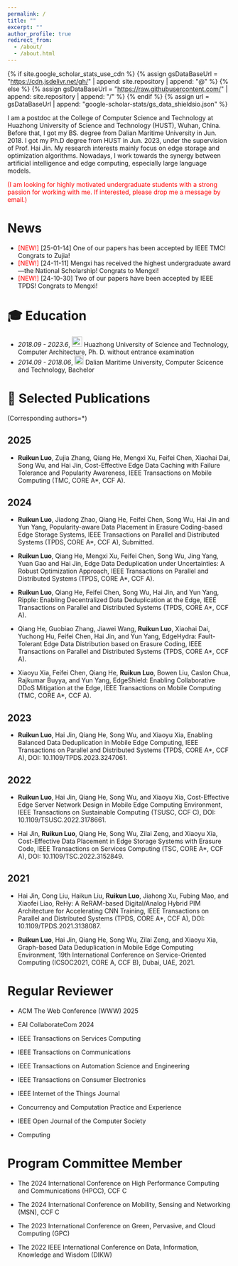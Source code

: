 ```yaml
---
permalink: /
title: ""
excerpt: ""
author_profile: true
redirect_from: 
  - /about/
  - /about.html
---
```


{% if site.google_scholar_stats_use_cdn %}
{% assign gsDataBaseUrl = "https://cdn.jsdelivr.net/gh/" | append: site.repository | append: "@" %}
{% else %}
{% assign gsDataBaseUrl = "https://raw.githubusercontent.com/" | append: site.repository | append: "/" %}
{% endif %}
{% assign url = gsDataBaseUrl | append: "google-scholar-stats/gs_data_shieldsio.json" %}

<span class='anchor' id='about-me'></span>

I am a postdoc at the College of Computer Science and Technology at Huazhong University of Science and Technology (HUST), Wuhan, China. Before that, I got my BS. degree from Dalian Maritime University in Jun. 2018. I got my Ph.D degree from HUST in Jun. 2023, under the supervision of Prof. Hai Jin. My research interests mainly focus on edge storage and optimization algorithms. Nowadays, I work towards the synergy between artificial intelligence and edge computing, especially large language models.

<font color="red">(I am looking for highly motivated undergraduate students with a strong passion for working with me. If interested, please drop me a message by email.)</font>
  
# News
- <font color="red">[NEW!]</font> [25-01-14] One of our papers has been accepted by IEEE TMC! Congrats to Zujia!
- <font color="red">[NEW!]</font> [24-11-11] Mengxi has received the highest undergraduate award—the National Scholarship! Congrats to Mengxi!
- <font color="red">[NEW!]</font> [24-10-30] Two of our papers have been accepted by IEEE TPDS! Congrats to Mengxi!

<span class='anchor' id='-xl'></span>

# 🎓 Education
- *2018.09 - 2023.6*, <a href="https://www.hust.edu.cn/"><img class="svg" src="/images/HUST_logo.svg" width="23pt"></a> Huazhong University of Science and Technology, Computer Architecture,  Ph. D. without entrance examination 
- *2014.09 - 2018.06*, <a href="https://www.dlmu.edu.cn/"><img class="svg" src="/images/DMU_logo.svg" width="20pt"></a> Dalian Maritime University, Computer Scicence and Technology, Bachelor
 
<span class='anchor' id='-lwzl'></span>

# 📝 Selected Publications
(Corresponding authors=*)

## 2025

- **Ruikun Luo**, Zujia Zhang, Qiang He, Mengxi Xu, Feifei Chen, Xiaohai Dai, Song Wu, and Hai Jin, Cost-Effective Edge Data Caching with Failure Tolerance and Popularity Awareness, IEEE Transactions on Mobile Computing (TMC, CORE A*, CCF A).
  
## 2024

- **Ruikun Luo**, Jiadong Zhao, Qiang He, Feifei Chen, Song Wu, Hai Jin and Yun Yang, Popularity-aware Data Placement in Erasure Coding-based Edge Storage Systems, IEEE Transactions on Parallel and Distributed Systems (TPDS, CORE A*, CCF A), Submitted.

- **Ruikun Luo**, Qiang He, Mengxi Xu, Feifei Chen, Song Wu, Jing Yang, Yuan Gao and Hai Jin, Edge Data Deduplication under Uncertainties: A Robust Optimization Approach, IEEE Transactions on Parallel and Distributed Systems (TPDS, CORE A*, CCF A).

- **Ruikun Luo**, Qiang He, Feifei Chen, Song Wu, Hai Jin, and Yun Yang, Ripple: Enabling Decentralized Data Deduplication at the Edge, IEEE Transactions on Parallel and Distributed Systems (TPDS, CORE A*, CCF A).

- Qiang He, Guobiao Zhang, Jiawei Wang, **Ruikun Luo**, Xiaohai Dai, Yuchong Hu, Feifei Chen, Hai Jin, and Yun Yang, EdgeHydra: Fault-Tolerant Edge Data Distribution based on Erasure Coding, IEEE Transactions on Parallel and Distributed Systems (TPDS, CORE A*, CCF A).

- Xiaoyu Xia, Feifei Chen, Qiang He, **Ruikun Luo**, Bowen Liu, Caslon Chua, Rajkumar Buyya, and Yun Yang, EdgeShield: Enabling Collaborative DDoS Mitigation at the Edge, IEEE Transactions on Mobile Computing (TMC, CORE A*, CCF A).

## 2023

- **Ruikun Luo**, Hai Jin, Qiang He, Song Wu, and Xiaoyu Xia, Enabling Balanced Data Deduplication in Mobile Edge Computing, IEEE Transactions on Parallel and Distributed Systems (TPDS, CORE A*, CCF A), DOI: 10.1109/TPDS.2023.3247061.

## 2022

- **Ruikun Luo**, Hai Jin, Qiang He, Song Wu, and Xiaoyu Xia, Cost-Effective Edge Server Network Design in Mobile Edge Computing Environment, IEEE Transactions on Sustainable Computing (TSUSC, CCF C), DOI: 10.1109/TSUSC.2022.3178661.

- Hai Jin, **Ruikun Luo**, Qiang He, Song Wu, Zilai Zeng, and Xiaoyu Xia, Cost-Effective Data Placement in Edge Storage Systems with Erasure Code, IEEE Transactions on Services Computing (TSC, CORE A*, CCF A), DOI: 10.1109/TSC.2022.3152849.

## 2021

- Hai Jin, Cong Liu, Haikun Liu, **Ruikun Luo**, Jiahong Xu, Fubing Mao, and Xiaofei Liao, ReHy: A ReRAM-based Digital/Analog Hybrid PIM Architecture for Accelerating CNN Training, IEEE Transactions on Parallel and Distributed Systems (TPDS, CORE A*, CCF A), DOI: 10.1109/TPDS.2021.3138087.

- **Ruikun Luo**, Hai Jin, Qiang He, Song Wu, Zilai Zeng, and Xiaoyu Xia, Graph-based Data Deduplication in Mobile Edge Computing Environment, 19th International Conference on Service-Oriented Computing (ICSOC2021, CORE A, CCF B), Dubai, UAE, 2021. 

<span class='anchor' id='-ryjx'></span>

# Regular Reviewer

- ACM The Web Conference (WWW) 2025
  
- EAI CollaborateCom 2024

- IEEE Transactions on Services Computing

- IEEE Transactions on Communications

- IEEE Transactions on Automation Science and Engineering

- IEEE Transactions on Consumer Electronics 

- IEEE Internet of the Things Journal

- Concurrency and Computation Practice and Experience

- IEEE Open Journal of the Computer Society

- Computing
 
# Program Committee Member
- The 2024 International Conference on High Performance Computing and Communications (HPCC), CCF C

- The 2024 International Conference on Mobility, Sensing and Networking (MSN), CCF C

- The 2023 International Conference on Green, Pervasive, and Cloud Computing (GPC)

- The 2022 IEEE International Conference on Data, Information, Knowledge and Wisdom (DIKW)

<!--# 🏅 Awards
- *2018.11* 获得 第十四届“挑战杯”全国大学生课外学术科技作品竞赛 `一等奖`  
- *2015.06* 获得 第十三届“挑战杯”四川大学生课外学术科技作品竞赛 `一等奖` [[新闻]](https://www.sc.gov.cn/10462/10778/10876/2015/7/1/10341562.shtml)  
- *2014.12* 获得 第四届全国大学生工程训练综合能力竞赛（四川赛区） `一等奖`  
-->



